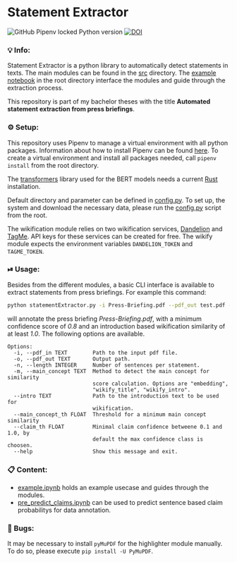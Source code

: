# Statement Extractor
![GitHub Pipenv locked Python version](https://img.shields.io/github/pipenv/locked/python-version/jueri/claim_model_comparison) [![DOI](https://zenodo.org/badge/DOI/10.5281/zenodo.6047551.svg)](https://doi.org/10.5281/zenodo.6047551)

### 💡 Info:
Statement Extractor is a python library to automatically detect statements in texts. The main modules can be found in the [src](https://github.com/jueri/statement_extractor/src) directory. The [example notebook](https://github.com/jueri/statement_extractor/blob/master/example.ipynb) in the root directory interface the modules and guide through the extraction process.

This repository is part of my bachelor theses with the title **Automated statement extraction from press briefings**.

### ⚙️ Setup:
This repository uses Pipenv to manage a virtual environment with all python packages. Information about how to install Pipenv can be found [here](https://pipenv.pypa.io/en/latest/).
To create a virtual environment and install all packages needed, call `pipenv install` from the root directory.

The [transformers](https://github.com/huggingface/transformers) library used for the BERT models needs a current [Rust](https://www.rust-lang.org/) installation.

Default directory and parameter can be defined in [config.py](https://github.com/jueri/statement_extractor/tree/master/config.py).
To set up, the system and download the necessary data, please run the [config.py](https://github.com/jueri/statement_extractor/tree/master/config.py) script from the root.

The wikification module relies on two wikification services, [Dandelion](https://dandelion.eu/) and [TagMe](https://sobigdata.d4science.org/web/tagme). API keys for these services can be created for free. The wikify module expects the environment variables `DANDELION_TOKEN` and `TAGME_TOKEN`. 

### ⏯ Usage:
Besides from the different modules, a basic CLI interface is available to extract statements from press briefings. 
For example this command: 
  ``` bash
  python statementExtractor.py -i Press-Briefing.pdf --pdf_out test.pdf --main_concept wikify_intro --intro intro.txt --main_concept_th 1.0 --claim_th 0.8
  ```
will annotate the press briefing *Press-Briefing.pdf*, with a minimum confidence score of *0.8* and an introduction based wikification similarity of at least *1.0*.
The following options are available.
```
Options:
  -i, --pdf_in TEXT        Path to the input pdf file.
  -o, --pdf_out TEXT       Output path.
  -n, --length INTEGER     Number of sentences per statement.
  -m, --main_concept TEXT  Method to detect the main concept for similarity
                           score calculation. Options are "embedding",
                           "wikify_title", "wikify_intro".
  --intro TEXT             Path to the introduction text to be used for
                           wikification.
  --main_concept_th FLOAT  Threshold for a minimum main concept similarity
  --claim_th FLOAT         Minimal claim confidence betweene 0.1 and 1.0, by
                           default the max confidence class is choosen.
  --help                   Show this message and exit.
```

### 📋 Content:
- [example.ipynb](https://github.com/jueri/statement_extractor/tree/master/example.ipynb) holds an example usecase and guides through the modules.
- [pre_predict_claims.ipynb](https://github.com/jueri/statement_extractor/tree/master/pre_predict_claims.ipynb) can be used to predict sentence based claim probabilitys for data annotation.

### 🐛 Bugs:
It may be necessary to install `pyMuPDF` for the highlighter module manually. To do so, please execute `pip install -U PyMuPDF`.
